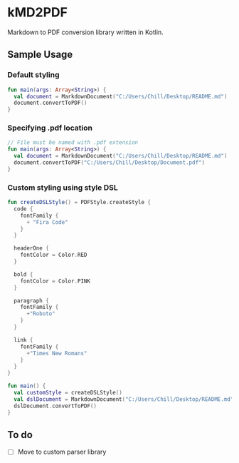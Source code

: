 # kMD2PDF
Markdown to PDF conversion library written in Kotlin.

## Sample Usage
### Default styling
```kotlin
fun main(args: Array<String>) {
  val document = MarkdownDocument("C:/Users/Chill/Desktop/README.md")
  document.convertToPDF()
}
```

### Specifying .pdf location
```kotlin
// File must be named with .pdf extension
fun main(args: Array<String>) {
  val document = MarkdownDocument("C:/Users/Chill/Desktop/README.md")
  document.convertToPDF("C:/Users/Chill/Desktop/Document.pdf")
}
```

### Custom styling using style DSL
```kotlin
fun createDSLStyle() = PDFStyle.createStyle {
  code {
    fontFamily {
      + "Fira Code"
    }
  }

  headerOne {
    fontColor = Color.RED
  }

  bold {
    fontColor = Color.PINK
  }

  paragraph {
    fontFamily {
      +"Roboto"
    }
  }

  link {
    fontFamily {
      +"Times New Romans"
    }
  }
}

fun main() {
  val customStyle = createDSLStyle()
  val dslDocument = MarkdownDocument("C:/Users/Chill/Desktop/README.md", customStyle)
  dslDocument.convertToPDF()
}
```

## To do
* [ ] Move to custom parser library 